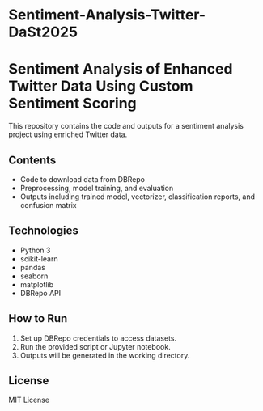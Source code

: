 # Sentiment-Analysis-Twitter-DaSt2025
# Sentiment Analysis of Enhanced Twitter Data Using Custom Sentiment Scoring

This repository contains the code and outputs for a sentiment analysis project using enriched Twitter data.

## Contents
- Code to download data from DBRepo
- Preprocessing, model training, and evaluation
- Outputs including trained model, vectorizer, classification reports, and confusion matrix

## Technologies
- Python 3
- scikit-learn
- pandas
- seaborn
- matplotlib
- DBRepo API

## How to Run
1. Set up DBRepo credentials to access datasets.
2. Run the provided script or Jupyter notebook.
3. Outputs will be generated in the working directory.

## License
MIT License
